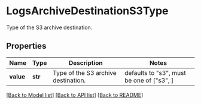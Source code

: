 # LogsArchiveDestinationS3Type

Type of the S3 archive destination.
## Properties
Name | Type | Description | Notes
------------ | ------------- | ------------- | -------------
**value** | **str** | Type of the S3 archive destination. | defaults to "s3",  must be one of ["s3", ]

[[Back to Model list]](README.md#documentation-for-models) [[Back to API list]](README.md#documentation-for-api-endpoints) [[Back to README]](README.md)


